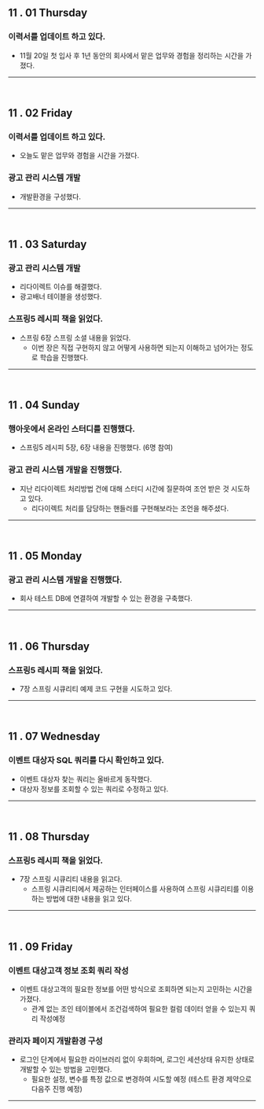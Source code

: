 
## 11 . 01 Thursday

### 이력서를 업데이트 하고 있다.

+ 11월 20일 첫 입사 후 1년 동안의 회사에서 맡은 업무와 경험을 정리하는 시간을 가졌다.

---
<br>

## 11 . 02 Friday

### 이력서를 업데이트 하고 있다.

+ 오늘도 맡은 업무와 경험을 시간을 가졌다.

### 광고 관리 시스템 개발

+ 개발환경을 구성했다.

---
<br>

## 11 . 03 Saturday

### 광고 관리 시스템 개발

+ 리다이렉트 이슈를 해결했다.
+ 광고배너 테이블을 생성했다.

### 스프링5 레시피 책을 읽었다.

+ 스프링 6장 스프링 소셜 내용을 읽었다.
    + 이번 장은 직접 구현하지 않고 어떻게 사용하면 되는지 이해하고 넘어가는 정도로 학습을 진행했다.

---
<br>

## 11 . 04 Sunday

### 행아웃에서 온라인 스터디를 진행했다.

+ 스프링5 레시피 5장, 6장 내용을 진행했다. (6명 참여)

### 광고 관리 시스템 개발을 진행했다.

+ 지난 리다이렉트 처리방법 건에 대해 스터디 시간에 질문하여 조언 받은 것 시도하고 있다.
    + 리다이렉트 처리를 담당하는 핸들러를 구현해보라는 조언을 해주셨다.

---
<br>

## 11 . 05 Monday

### 광고 관리 시스템 개발을 진행했다.

+ 회사 테스트 DB에 연결하여 개발할 수 있는 환경을 구축했다.

---
<br>

## 11 . 06 Thursday

### 스프링5 레시피 책을 읽었다.

+ 7장 스프링 시큐리티 예제 코드 구현을 시도하고 있다.

---
<br>

## 11 . 07 Wednesday

### 이벤트 대상자 SQL 쿼리를 다시 확인하고 있다.

+ 이벤트 대상자 찾는 쿼리는 올바르게 동작했다.
+ 대상자 정보를 조회할 수 있는 쿼리로 수정하고 있다.

---
<br>

## 11 . 08 Thursday

### 스프링5 레시피 책을 읽었다.

+ 7장 스프링 시큐리티 내용을 읽고다.
    + 스프링 시큐리티에서 제공하는 인터페이스를 사용하여 스프링 시큐리티를 이용하는 방법에 대한 내용을 읽고 있다.
    
---
<br>

## 11 . 09 Friday

### 이벤트 대상고객 정보 조회 쿼리 작성

+ 이벤트 대상고객의 필요한 정보를 어떤 방식으로 조회하면 되는지 고민하는 시간을 가졌다.
    + 관계 없는 조인 테이블에서 조건검색하여 필요한 컬럼 데이터 얻을 수 있는지 쿼리 작성예정
    
### 관리자 페이지 개발환경 구성

+ 로그인 단계에서 필요한 라이브러리 없이 우회하며, 로그인 세션상태 유지한 상태로 개발할 수 있는 방법을 고민했다.
    + 필요한 설정, 변수를 특정 값으로 변경하여 시도할 예정 (테스트 환경 제약으로 다음주 진행 예정)

---
<br>